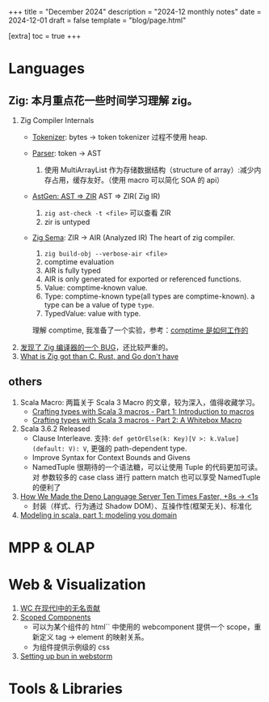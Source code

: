 +++
title = "December 2024"
description = "2024-12 monthly notes"
date = 2024-12-01
draft = false
template = "blog/page.html"

[extra]
toc = true
+++

# Languages
## Zig: 本月重点花一些时间学习理解 zig。
1. Zig Compiler Internals
    - [Tokenizer](https://mitchellh.com/zig/tokenizer): bytes -> token
      tokenizer 过程不使用 heap.
    - [Parser](https://mitchellh.com/zig/parser): token -> AST
      1. 使用 MultiArrayList 作为存储数据结构（structure of array）:减少内存占用，缓存友好。（使用 macro 可以简化 SOA 的 api）
    - [AstGen: AST => ZIR](https://mitchellh.com/zig/astgen) AST => ZIR( Zig IR)
      1. `zig ast-check -t <file>` 可以查看 ZIR
      2. zir is untyped 
    - [Zig Sema](https://mitchellh.com/zig/sema): ZIR -> AIR (Analyzed IR) The heart of zig compiler.
      1. `zig build-obj --verbose-air <file>`
      2. comptime evaluation
      3. AIR is fully typed
      4. AIR is only generated for exported or referenced functions.
      5. Value: comptime-known value.
      6. Type: comptime-known type(all types are comptime-known). a type can be a value of type `type`.
      7. TypedValue: value with type.
      
      理解 comptime, 我准备了一个实验，参考：[comptime 是如何工作的](/learning/zig/how_comptime_works.html)
2. [发现了 Zig 编译器的一个 BUG](@/blog/2024-12-04-a-zig-bug/index.md)，还比较严重的。
3. [What is Zig got than C. Rust, and Go don't have](https://www.youtube.com/watch?v=5_oqWE9otaE&t=3910s)
## others
1. Scala Macro: 两篇关于 Scala 3 Macro 的文章，较为深入，值得收藏学习。
   - [Crafting types with Scala 3 macros - Part 1: Introduction to macros](https://inoio.de/blog/2024/07/14/scala3-macros-part1/)
   - [Crafting types with Scala 3 macros - Part 2: A Whitebox Macro](https://inoio.de/blog/2024/07/15/scala3-macros-part2/)
2. Scala 3.6.2 Released
   - Clause Interleave. 支持: `def getOrElse(k: Key)[V >: k.Value](default: V): V`, 更强的 path-dependent type.
   - Improve Syntax for Context Bounds and Givens
   - NamedTuple 很期待的一个语法糖，可以让使用 Tuple 的代码更加可读。 对 参数较多的 case class 进行 pattern match 也可以享受 NamedTuple 的便利了
3. [How We Made the Deno Language Server Ten Times Faster, +8s -> <1s](https://denoland.medium.com/how-we-made-the-deno-language-server-ten-times-faster-62358af87d11)
   - 封装（样式、行为通过 Shadow DOM）、互操作性(框架无关)、标准化
4. [Modeling in scala, part 1: modeling you domain](https://kubuszok.com/2024/modeling-in-scala-part-1/)

# MPP & OLAP

# Web & Visualization
1. [WC 在现代I中的无名贡献](https://blog.devgenius.io/widget-wonders-web-components-the-unsung-heroes-of-modern-ui-052131d692be)
2. [Scoped Components](https://medium.com/dev-jam/functional-web-components-with-lit-part-2-3521a82bf339)
   - 可以为某个组件的 html`` 中使用的 webcomponent 提供一个 scope，重新定义 tag -> element 的映射关系。
   - 为组件提供示例级的 css
3. [Setting up bun in webstorm](https://medium.com/@muthuishere/setting-up-bun-as-your-javascript-runtime-in-webstorm-and-other-jetbrains-ides-ae98f9368557)

# Tools & Libraries